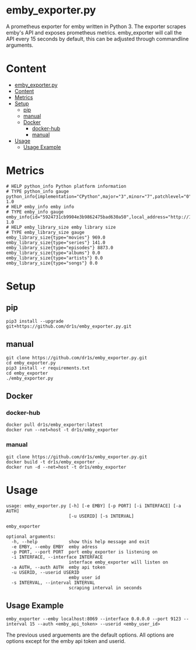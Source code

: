 # emby_exporter.py

A prometheus exporter for emby written in Python 3.
The exporter scrapes emby's API and exposes prometheus metrics.
emby_exporter will call the API every 15 seconds by default, this can be adjusted through commandline arguments.

# Content

- [emby_exporter.py](#embyexporterpy)
- [Content](#content)
- [Metrics](#metrics)
- [Setup](#setup)
	- [pip](#pip)
	- [manual](#manual)
	- [Docker](#docker)
		- [docker-hub](#docker-hub)
		- [manual](#manual)
- [Usage](#usage)
	- [Usage Example](#usage-example)


# Metrics

    # HELP python_info Python platform information
    # TYPE python_info gauge
    python_info{implementation="CPython",major="3",minor="7",patchlevel="0",version="3.7.0"} 1.0
    # HELP emby_info emby info
    # TYPE emby_info gauge
    emby_info{id="5924731cb9904e3b9862475bad630a50",local_address="http://192.168.0.5:8096",operating_system="Linux",server_name="rpi3",version="3.5.2.0",wan_address="http://146.128.69.118:8096"} 1.0
    # HELP emby_library_size emby library size
    # TYPE emby_library_size gauge
    emby_library_size{type="movies"} 969.0
    emby_library_size{type="series"} 141.0
    emby_library_size{type="episodes"} 8873.0
    emby_library_size{type="albums"} 0.0
    emby_library_size{type="artists"} 0.0
    emby_library_size{type="songs"} 0.0

# Setup

## pip
    pip3 install --upgrade git+https://github.com/dr1s/emby_exporter.py.git

## manual
    git clone https://github.com/dr1s/emby_exporter.py.git
    cd emby_exporter.py
    pip3 install -r requirements.txt
    cd emby_exporter
    ./emby_exporter.py

## Docker

### docker-hub
    docker pull dr1s/emby_exporter:latest
    docker run --net=host -t dr1s/emby_exporter

### manual
    git clone https://github.com/dr1s/emby_exporter.py.git
    docker build -t dr1s/emby_exporter .
    docker run -d --net=host -t dr1s/emby_exporter

# Usage
	usage: emby_exporter.py [-h] [-e EMBY] [-p PORT] [-i INTERFACE] [-a AUTH]
	                        [-u USERID] [-s INTERVAL]

	emby_exporter

	optional arguments:
	  -h, --help            show this help message and exit
	  -e EMBY, --emby EMBY  emby adress
	  -p PORT, --port PORT  port emby_exporter is listening on
	  -i INTERFACE, --interface INTERFACE
	                        interface emby_exporter will listen on
	  -a AUTH, --auth AUTH  emby api token
	  -u USERID, --userid USERID
	                        emby user id
	  -s INTERVAL, --interval INTERVAL
	                        scraping interval in seconds

## Usage Example

    emby_exporter --emby localhost:8069 --interface 0.0.0.0 --port 9123 --interval 15 --auth <emby_api_token> --userid <emby_user_id>

The previous used arguements are the default options. All options are options except for the emby api token and userid.
